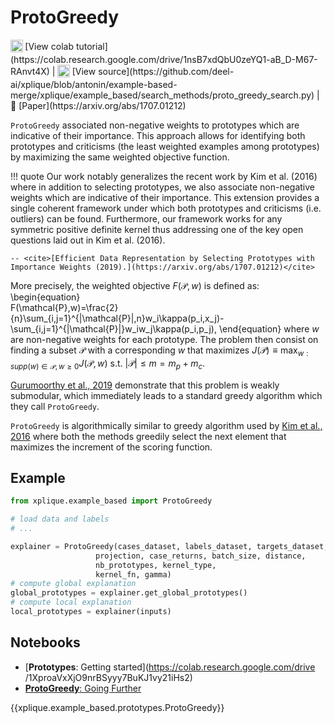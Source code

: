 # ProtoGreedy

<sub>
    <img src="https://upload.wikimedia.org/wikipedia/commons/d/d0/Google_Colaboratory_SVG_Logo.svg" width="20">
</sub>[View colab tutorial](https://colab.research.google.com/drive/1nsB7xdQbU0zeYQ1-aB_D-M67-RAnvt4X) |
<sub>
    <img src="https://upload.wikimedia.org/wikipedia/commons/9/91/Octicons-mark-github.svg" width="20">
</sub>[View source](https://github.com/deel-ai/xplique/blob/antonin/example-based-merge/xplique/example_based/search_methods/proto_greedy_search.py) |
📰 [Paper](https://arxiv.org/abs/1707.01212)

`ProtoGreedy` associated non-negative weights to prototypes which are indicative of their importance. This approach allows for identifying both prototypes and criticisms (the least weighted examples among prototypes) by maximizing the same weighted objective function.

!!! quote
    Our work notably generalizes the recent work
    by Kim et al. (2016) where in addition to selecting prototypes, we
    also associate non-negative weights which are indicative of their
    importance. This extension provides a single coherent framework
    under which both prototypes and criticisms (i.e. outliers) can be
    found. Furthermore, our framework works for any symmetric
    positive definite kernel thus addressing one of the key open
    questions laid out in Kim et al. (2016).

    -- <cite>[Efficient Data Representation by Selecting Prototypes with Importance Weights (2019).](https://arxiv.org/abs/1707.01212)</cite>

More precisely, the weighted objective $F(\mathcal{P},w)$ is defined as:
\begin{equation}   
F(\mathcal{P},w)=\frac{2}{n}\sum_{i,j=1}^{|\mathcal{P}|,n}w_i\kappa(p_i,x_j)-\sum_{i,j=1}^{|\mathcal{P}|}w_iw_j\kappa(p_i,p_j),
\end{equation}
where $w$ are non-negative weights for each prototype. The problem then consist on finding a subset $\mathcal{P}$ with a corresponding $w$ that maximizes $J(\mathcal{P}) \equiv \max_{w:supp(w)\in \mathcal{P},w\ge 0} J(\mathcal{P},w)$ s.t. $|\mathcal{P}| \leq m=m_p+m_c$. 

[Gurumoorthy et al., 2019](https://arxiv.org/abs/1707.01212) demonstrate that this problem is weakly submodular, which immediately leads to a standard greedy algorithm which they call `ProtoGreedy`.

`ProtoGreedy` is algorithmically similar to greedy algorithm used by [Kim et al., 2016](https://proceedings.neurips.cc/paper_files/paper/2016/file/5680522b8e2bb01943234bce7bf84534-Paper.pdf) where both the methods greedily select the next element that maximizes the increment of the scoring function.

## Example

```python
from xplique.example_based import ProtoGreedy

# load data and labels
# ...

explainer = ProtoGreedy(cases_dataset, labels_dataset, targets_dataset, k, 
                   projection, case_returns, batch_size, distance, 
                   nb_prototypes, kernel_type, 
                   kernel_fn, gamma)
# compute global explanation
global_prototypes = explainer.get_global_prototypes()
# compute local explanation
local_prototypes = explainer(inputs)
```

## Notebooks

- [**Prototypes**: Getting started](https://colab.research.google.com/drive
/1XproaVxXjO9nrBSyyy7BuKJ1vy21iHs2)
- [**ProtoGreedy**: Going Further](https://colab.research.google.com/drive/1nsB7xdQbU0zeYQ1-aB_D-M67-RAnvt4X)


{{xplique.example_based.prototypes.ProtoGreedy}}

[^1]: [Visual Explanations from Deep Networks via Gradient-based Localization (2016).](https://arxiv.org/abs/1610.02391)
